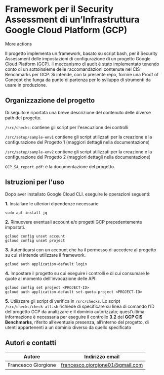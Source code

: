 # Framework per il Security Assessment di un’Infrastruttura Google Cloud Platform (GCP)
More actions



Il progetto implementa un framework, basato su script bash, per il Security Assessment delle impostazioni di configurazione di un progetto Google Cloud Platform
(GCP). Il meccanismo di audit è stato implementato tenendo conto di un sottoinsieme delle
raccomandazioni contenute nel CIS Benchmarks per GCP. Si intende, con la presente repo, fornire una Proof of Concept
che funga da punto di partenza per lo sviluppo di strumenti da usare in produzione.



## Organizzazione del progetto

Di seguito è riportata una breve descrizione del contenuto delle diverse path del progetto.





`/src/checks`: contiene gli script per l'esecuzione dei controlli

`/src/setup/sample-env1` contiene gli script utilizzati per la creazione e la configurazione
del Progetto 1 (maggiori dettagli nella documentazione)

`/src/setup/sample-env2` contiene gli script utilizzati per la creazione e la configurazione
del Progetto 2 (maggiori dettagli nella documentazione)

`GCP_SA_report.pdf`: è la documentazione del progetto.





## Istruzioni per l'uso

Dopo aver installato Google Cloud CLI. eseguire le operazioni seguenti:


**1.** Installare le ulteriori dipendenze necessarie
```
sudo apt install jq
```


**2.** Rimuovere eventuali account e/o progetti GCP precedentemente impostati.
```
gcloud config unset account
gcloud config unset project
```

**3.** Autenticarsi con un account che ha il permesso di accedere al progetto su cui si intende
utilizzare il framework.

```
gcloud auth application-default login
```


**4.** Impostare il progetto su cui eseguire i controlli e di cui consumare le quote
al momento dell'invocazione delle API.

```
gcloud config set project <PROJECT-ID>
gcloud auth application-default set-quota-project <PROJECT-ID>
```


**5.** Utilizzare gli script di verifica in `/src/checks`. Lo script `/src/checks/check-all.sh`
richiede di specificare su linea di comando
l’ID del progetto GCP da analizzare e il dominio autorizzato; quest’ultima informazione è
necessaria per eseguire il controllo **3.2** del **GCP CIS Benchmarks**, riferito all’eventuale presenza, all’interno del progetto,
di utenti appartenenti a un dominio diverso da quello specificato


## Autori e contatti

| Autore              | Indirizzo email                 |
|---------------------|---------------------------------|
| Francesco Giorgione | francesco.giorgione01@gmail.com |